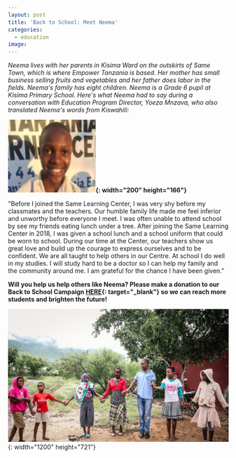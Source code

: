 ```yaml
---
layout: post
title: 'Back to School: Meet Neema'
categories:
  - education
image:
---
```


*Neema lives with her parents in Kisima Ward on the outskirts of Same Town, which is where Empower Tanzania is based. Her mother has small business selling fruits and vegetables and her father does labor in the fields. Neema's family has eight children. Neema is a Grade 6 pupil at Kisima Primary School. Here's what Neema had to say during a conversation with Education Program Director, Yoeza Mnzava, who also translated Neema's words from Kiswahili:*

**![](/uploads/2019/08/27/back-to-school-meet-neema/neema-1.jpg){: width="200" height="166"}**

"Before I joined the Same Learning Center, I was very shy before my classmates and the teachers. Our humble family life made me feel inferior and unworthy before everyone I meet. I was often unable to attend school by see my friends eating lunch under a tree. After joining the Same Learning Center in 2018, I was given a school lunch and a school uniform that could be worn to school. During our time at the Center, our teachers show us great love and build up the courage to express ourselves and to be confident. We are all taught to help others in our Centre. At school I do well in my studies. I will study hard to be a doctor so I can help my family and the community around me. I am grateful for the chance I have been given."

**Will you help us help others like Neema? Please make a donation to our Back to School Campaign&nbsp;[HERE](https://empowertz.z2systems.com/np/clients/empowertz/donation.jsp?campaign=46&amp;fbclid=IwAR0UDxLV4um9uujUu5_lyPh714lc1bW7_MG_u4e7xCEHS_yZ3bXtmFBqMH8){: target="_blank"}&nbsp;so we can reach more students and brighten the future\!**

![](/uploads/learningcenter2-27.jpg){: width="1200" height="721"}